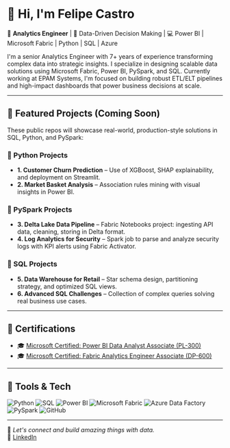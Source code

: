 # 👋 Hi, I'm Felipe Castro

🎯 **Analytics Engineer** | 🧠 Data-Driven Decision Making | 💻 Power BI | Microsoft Fabric | Python | SQL | Azure

I'm a senior Analytics Engineer with 7+ years of experience transforming complex data into strategic insights. I specialize in designing scalable data solutions using Microsoft Fabric, Power BI, PySpark, and SQL. Currently working at EPAM Systems, I'm focused on building robust ETL/ELT pipelines and high-impact dashboards that power business decisions at scale.

---

## 📌 Featured Projects (Coming Soon)

These public repos will showcase real-world, production-style solutions in SQL, Python, and PySpark:

### 🐍 Python Projects
- **1. Customer Churn Prediction** – Use of XGBoost, SHAP explainability, and deployment on Streamlit.
- **2. Market Basket Analysis** – Association rules mining with visual insights in Power BI.

### 🧱 PySpark Projects
- **3. Delta Lake Data Pipeline** – Fabric Notebooks project: ingesting API data, cleaning, storing in Delta format.
- **4. Log Analytics for Security** – Spark job to parse and analyze security logs with KPI alerts using Fabric Activator.

### 🐘 SQL Projects
- **5. Data Warehouse for Retail** – Star schema design, partitioning strategy, and optimized SQL views.
- **6. Advanced SQL Challenges** – Collection of complex queries solving real business use cases.

---

## 📜 Certifications

- 🎓 [Microsoft Certified: Power BI Data Analyst Associate (PL-300)](https://learn.microsoft.com/api/credentials/share/en-us/FelipeCastro-8026/F853AABE365874B3?sharingId=13D660F56C1DFFA3)
- 🎓 [Microsoft Certified: Fabric Analytics Engineer Associate (DP-600)](https://learn.microsoft.com/api/credentials/share/en-us/FelipeCastro-8026/6C5A2F5A8A5864FC?sharingId=13D660F56C1DFFA3)

---

## 🚀 Tools & Tech

![Python](https://img.shields.io/badge/Python-3776AB?style=flat&logo=python&logoColor=white)
![SQL](https://img.shields.io/badge/SQL-005C84?style=flat&logo=postgresql&logoColor=white)
![Power BI](https://img.shields.io/badge/Power%20BI-F2C811?style=flat&logo=powerbi&logoColor=black)
![Microsoft Fabric](https://img.shields.io/badge/Microsoft%20Fabric-000000?style=flat&logo=Microsoft&logoColor=white)
![Azure Data Factory](https://img.shields.io/badge/Azure%20Data%20Factory-0078D4?style=flat&logo=Microsoft%20Azure&logoColor=white)
![PySpark](https://img.shields.io/badge/PySpark-E34F26?style=flat&logo=apachespark&logoColor=white)
![GitHub](https://img.shields.io/badge/GitHub-181717?style=flat&logo=github&logoColor=white)

---

💬 *Let's connect and build amazing things with data.*  
🔗 [LinkedIn](https://www.linkedin.com/in/felipe-castro-566129164/)
